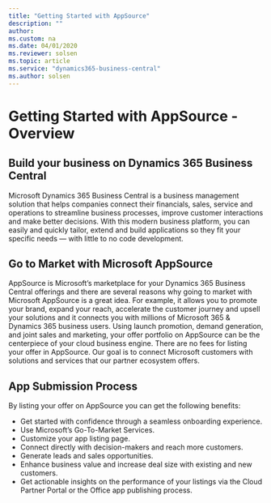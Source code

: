```yaml
---
title: "Getting Started with AppSource"
description: ""
author: 
ms.custom: na
ms.date: 04/01/2020
ms.reviewer: solsen
ms.topic: article
ms.service: "dynamics365-business-central"
ms.author: solsen
---
```


# Getting Started with AppSource - Overview 

## Build your business on Dynamics 365 Business Central

Microsoft Dynamics 365 Business Central is a business management solution that helps companies connect their financials, sales, service and operations to streamline business processes, improve customer interactions and make better decisions. With this modern business platform, you can easily and quickly tailor, extend and build applications so they fit your specific needs — with little to no code development.

## Go to Market with Microsoft AppSource

AppSource is Microsoft’s marketplace for your Dynamics 365 Business Central offerings and there are several reasons why going to market with Microsoft AppSource is a great idea. For example, it allows you to promote your brand, expand your reach, accelerate the customer journey and upsell your solutions and it connects you with millions of Microsoft 365 & Dynamics 365 business users. Using launch promotion, demand generation, and joint sales and marketing, your offer portfolio on AppSource can be the centerpiece of your cloud business engine. There are no fees for listing your offer in AppSource. Our goal is to connect Microsoft customers with solutions and services that our partner ecosystem offers.

## App Submission Process
<!--
!{GitHub Logo}(/images/logo.pgn) -->

By listing your offer on AppSource you can get the following benefits:

- Get started with confidence through a seamless onboarding experience.
- Use Microsoft’s Go-To-Market Services.
- Customize your app listing page.
- Connect directly with decision-makers and reach more customers.
- Generate leads and sales opportunities.
- Enhance business value and increase deal size with existing and new customers.
- Get actionable insights on the performance of your listings via the Cloud Partner Portal or the Office app publishing process.